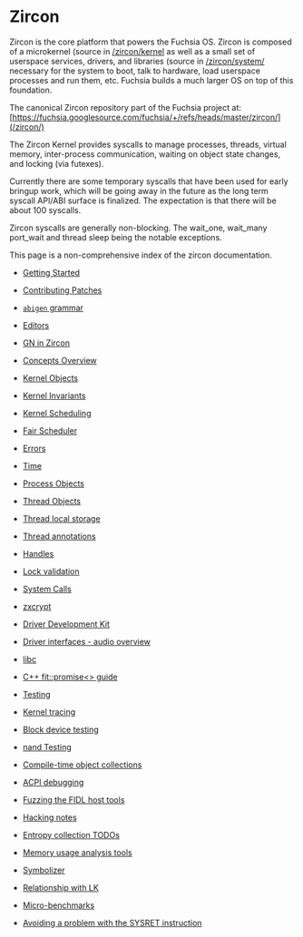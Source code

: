 # Zircon

Zircon is the core platform that powers the Fuchsia OS.  Zircon is
composed of a microkernel (source in [/zircon/kernel](/zircon/kernel)
as well as a small set of userspace services, drivers, and libraries
(source in [/zircon/system/](/zircon/system) necessary for the system
to boot, talk to hardware, load userspace processes and run them, etc.
Fuchsia builds a much larger OS on top of this foundation.

The canonical Zircon repository part of the Fuchsia project
at: [https://fuchsia.googlesource.com/fuchsia/+/refs/heads/master/zircon/](/zircon/)

The Zircon Kernel provides syscalls to manage processes, threads,
virtual memory, inter-process communication, waiting on object state
changes, and locking (via futexes).

Currently there are some temporary syscalls that have been used for early
bringup work, which will be going away in the future as the long term
syscall API/ABI surface is finalized.  The expectation is that there will
be about 100 syscalls.

Zircon syscalls are generally non-blocking.  The wait_one, wait_many
port_wait and thread sleep being the notable exceptions.

This page is a non-comprehensive index of the zircon documentation.

+ [Getting Started](getting_started.md)
+ [Contributing Patches](contributing.md)
+ [`abigen` grammar](abigen/grammar.md)
+ [Editors](editors.md)
+ [GN in Zircon](gn/zircon_gn.md)

+ [Concepts Overview](concepts.md)
+ [Kernel Objects](objects.md)
+ [Kernel Invariants](kernel_invariants.md)
+ [Kernel Scheduling](kernel_scheduling.md)
+ [Fair Scheduler](fair_scheduler.md)
+ [Errors](errors.md)
+ [Time](time.md)

+ [Process Objects](objects/process.md)
+ [Thread Objects](objects/thread.md)
+ [Thread local storage](tls.md)
+ [Thread annotations](thread_annotations.md)
+ [Handles](handles.md)
+ [Lock validation](lockdep.md)
+ [System Calls](syscalls.md)
+ [zxcrypt](zxcrypt.md)

+ [Driver Development Kit](ddk/overview.md)
+ [Driver interfaces - audio overview](driver_interfaces/audio_overview.md)

+ [libc](libc.md)
+ [C++ fit::promise<> guide](fit_promise_guide.md)

+ [Testing](testing.md)
+ [Kernel tracing](tracing/ktrace.md)
+ [Block device testing](block_device_testing.md)
+ [nand Testing](nand_testing.md)

+ [Compile-time object collections](compile_time_object_collections.md)
+ [ACPI debugging](debugging/acpi.md)
+ [Fuzzing the FIDL host tools](fuzzing_fidl.md)
+ [Hacking notes](hacking.md)
+ [Entropy collection TODOs](entropy_collection_todos.md)
+ [Memory usage analysis tools](memory.md)
+ [Symbolizer](/docs/reference/kernel/symbolizer_markup.md)
+ [Relationship with LK](zx_and_lk.md)
+ [Micro-benchmarks](benchmarks/microbenchmarks.md)
+ [Avoiding a problem with the SYSRET instruction](sysret_problem.md)
